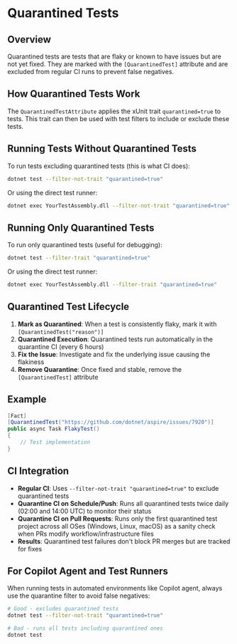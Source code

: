 # Quarantined Tests

## Overview

Quarantined tests are tests that are flaky or known to have issues but are not yet fixed. They are marked with the `[QuarantinedTest]` attribute and are excluded from regular CI runs to prevent false negatives.

## How Quarantined Tests Work

The `QuarantinedTestAttribute` applies the xUnit trait `quarantined=true` to tests. This trait can then be used with test filters to include or exclude these tests.

## Running Tests Without Quarantined Tests

To run tests excluding quarantined tests (this is what CI does):

```bash
dotnet test --filter-not-trait "quarantined=true"
```

Or using the direct test runner:

```bash
dotnet exec YourTestAssembly.dll --filter-not-trait "quarantined=true"
```

## Running Only Quarantined Tests

To run only quarantined tests (useful for debugging):

```bash
dotnet test --filter-trait "quarantined=true"
```

Or using the direct test runner:

```bash
dotnet exec YourTestAssembly.dll --filter-trait "quarantined=true"
```

## Quarantined Test Lifecycle

1. **Mark as Quarantined**: When a test is consistently flaky, mark it with `[QuarantinedTest("reason")]`
2. **Quarantined Execution**: Quarantined tests run automatically in the quarantine CI (every 6 hours)
3. **Fix the Issue**: Investigate and fix the underlying issue causing the flakiness
4. **Remove Quarantine**: Once fixed and stable, remove the `[QuarantinedTest]` attribute

## Example

```csharp
[Fact]
[QuarantinedTest("https://github.com/dotnet/aspire/issues/7920")]
public async Task FlakyTest()
{
    // Test implementation
}
```

## CI Integration

- **Regular CI**: Uses `--filter-not-trait "quarantined=true"` to exclude quarantined tests
- **Quarantine CI on Schedule/Push**: Runs all quarantined tests twice daily (02:00 and 14:00 UTC) to monitor their status
- **Quarantine CI on Pull Requests**: Runs only the first quarantined test project across all OSes (Windows, Linux, macOS) as a sanity check when PRs modify workflow/infrastructure files
- **Results**: Quarantined test failures don't block PR merges but are tracked for fixes

## For Copilot Agent and Test Runners

When running tests in automated environments like Copilot agent, always use the quarantine filter to avoid false negatives:

```bash
# Good - excludes quarantined tests
dotnet test --filter-not-trait "quarantined=true"

# Bad - runs all tests including quarantined ones
dotnet test
```
